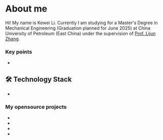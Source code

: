 # About me

Hi! My name is Kewei Li. Currently I am studying for a Master's Degree in Mechanical Engineering (Graduation planned for June 2025) at China University of Petroleum (East China) under the supervision of [Prof. Lijun Zhang](https://www.linkedin.com/company/epam-systems/).


### Key points
*   

## 🛠 Technology Stack
*   


### My opensource projects

*   
*   
*   
*   

